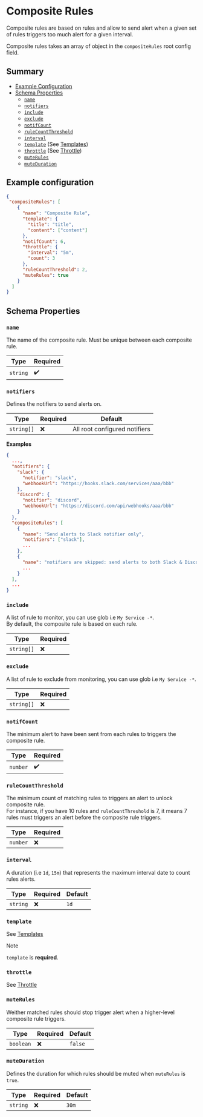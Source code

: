 # Composite Rules

Composite rules are based on rules and allow to send alert when a given set of rules triggers too much alert for a given interval.

Composite rules takes an array of object in the `compositeRules` root config field.

## Summary

- [Example Configuration](#example-configuration)
- [Schema Properties](#schema-properties)
  - [`name`](#name)
  - [`notifiers`](#notifiers)
  - [`include`](#include)
  - [`exclude`](#exclude)
  - [`notifCount`](#notifcount)
  - [`ruleCountThreshold`](#rulecountthreshold)
  - [`interval`](#interval)
  - [`template`](#template) (See [Templates](./templates.md))
  - [`throttle`](#throttle) (See [Throttle](./throttle.md))
  - [`muteRules`](#muteRules)
  - [`muteDuration`](#muteDuration)

## Example configuration

```json
{
 "compositeRules": [
    {
      "name": "Composite Rule",
      "template": {
        "title": "title",
        "content": ["content"]
      },
      "notifCount": 6,
      "throttle": {
        "interval": "5m",
        "count": 3
      },
      "ruleCountThreshold": 2,
      "muteRules": true
    }
  ]
}
```

## Schema Properties

### `name`

The name of the composite rule. Must be unique between each composite rule.

| Type                   | Required |
|------------------------|----------|
| `string`               | ✔️       |

### `notifiers`

Defines the notifiers to send alerts on.

| Type      | Required | Default                        |
|-----------|----------|--------------------------------|
| `string[]` | ❌      | All root configured notifiers |

**Examples**
```json
{
  ...,
  "notifiers": {
    "slack": {
      "notifier": "slack",
      "webhookUrl": "https://hooks.slack.com/services/aaa/bbb"
    },
    "discord": {
      "notifier": "discord",
      "webhookUrl": "https://discord.com/api/webhooks/aaa/bbb"
    }
  },
  "compositeRules": [
    {
      "name": "Send alerts to Slack notifier only",
      "notifiers": ["slack"],
      ...
    },
    {
      "name": "notifiers are skipped: send alerts to both Slack & Discord",
      ...
    }
  ],
  ...
}
```

### `include`

A list of rule to monitor, you can use glob i.e `My Service -*`.  
By default, the composite rule is based on each rule.

| Type       | Required |
|------------|----------|
| `string[]` | ❌       |

### `exclude`

A list of rule to exclude from monitoring, you can use glob i.e `My Service -*`.  

| Type       | Required |
|------------|----------|
| `string[]` | ❌       |

### `notifCount`

The minimum alert to have been sent from each rules to triggers the composite rule.

| Type     | Required |
|----------|----------|
| `number` | ✔️       |

### `ruleCountThreshold`

The minimum count of matching rules to triggers an alert to unlock composite rule.  
For instance, if you have 10 rules and `ruleCountThreshold` is 7, it means 7 rules must triggers an alert before the composite rule triggers.

| Type     | Required |
|----------|----------|
| `number` | ❌       |

### `interval`

A duration (i.e `1d`, `15m`) that represents the maximum interval date to count rules alerts.

| Type     | Required | Default |
|----------|----------|---------|
| `string` | ❌       | `1d`    |

### `template`

See [Templates](./templates.md)

> [!NOTE]
> `template` is **required**.

### `throttle`

See [Throttle](./throttle.md)

### `muteRules`

Weither matched rules should stop trigger alert when a higher-level composite rule triggers.

| Type      | Required | Default |
|-----------|----------|---------|
| `boolean` | ❌       | `false` |

### `muteDuration`

Defines the duration for which rules should be muted when `muteRules` is `true`.

| Type     | Required | Default |
|----------|----------|---------|
| `string` | ❌       | `30m`   |
